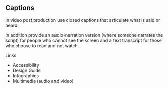---
---
## Captions

In video post production use closed captions that articulate what is said or heard. 

In addition provide an audio-narration version (where someone narrates the script) for people who cannot see the screen and a text transcript for those who choose to read and not watch.

Links
- Accessibility
- Design Guide
- Infographics
- Multimedia (audio and video)
